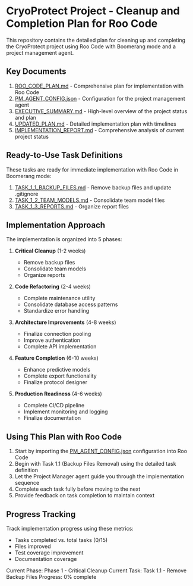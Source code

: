 # CryoProtect Project - Cleanup and Completion Plan for Roo Code

This repository contains the detailed plan for cleaning up and completing the CryoProtect project using Roo Code with Boomerang mode and a project management agent.

## Key Documents

1. [ROO_CODE_PLAN.md](ROO_CODE_PLAN.md) - Comprehensive plan for implementation with Roo Code
2. [PM_AGENT_CONFIG.json](PM_AGENT_CONFIG.json) - Configuration for the project management agent
3. [EXECUTIVE_SUMMARY.md](EXECUTIVE_SUMMARY.md) - High-level overview of the project status and plan
4. [UPDATED_PLAN.md](UPDATED_PLAN.md) - Detailed implementation plan with timelines
5. [IMPLEMENTATION_REPORT.md](IMPLEMENTATION_REPORT.md) - Comprehensive analysis of current project status

## Ready-to-Use Task Definitions

These tasks are ready for immediate implementation with Roo Code in Boomerang mode:

1. [TASK_1_1_BACKUP_FILES.md](TASK_1_1_BACKUP_FILES.md) - Remove backup files and update .gitignore
2. [TASK_1_2_TEAM_MODELS.md](TASK_1_2_TEAM_MODELS.md) - Consolidate team model files
3. [TASK_1_3_REPORTS.md](TASK_1_3_REPORTS.md) - Organize report files

## Implementation Approach

The implementation is organized into 5 phases:

1. **Critical Cleanup** (1-2 weeks)
   - Remove backup files
   - Consolidate team models
   - Organize reports

2. **Code Refactoring** (2-4 weeks)
   - Complete maintenance utility
   - Consolidate database access patterns
   - Standardize error handling

3. **Architecture Improvements** (4-8 weeks)
   - Finalize connection pooling
   - Improve authentication
   - Complete API implementation

4. **Feature Completion** (6-10 weeks)
   - Enhance predictive models
   - Complete export functionality
   - Finalize protocol designer

5. **Production Readiness** (4-6 weeks)
   - Complete CI/CD pipeline
   - Implement monitoring and logging
   - Finalize documentation

## Using This Plan with Roo Code

1. Start by importing the [PM_AGENT_CONFIG.json](PM_AGENT_CONFIG.json) configuration into Roo Code
2. Begin with Task 1.1 (Backup Files Removal) using the detailed task definition
3. Let the Project Manager agent guide you through the implementation sequence
4. Complete each task fully before moving to the next
5. Provide feedback on task completion to maintain context

## Progress Tracking

Track implementation progress using these metrics:

- Tasks completed vs. total tasks (0/15)
- Files improved
- Test coverage improvement
- Documentation coverage

Current Phase: Phase 1 - Critical Cleanup
Current Task: Task 1.1 - Remove Backup Files
Progress: 0% complete